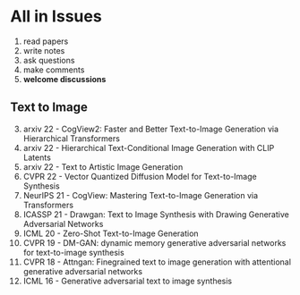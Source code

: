 # All in Issues
1. read papers
2. write notes
5. ask questions
6. make comments
7. **welcome discussions**

## Text to Image
3. arxiv 22 - CogView2: Faster and Better Text-to-Image Generation via Hierarchical Transformers
4. arxiv 22 - Hierarchical Text-Conditional Image Generation with CLIP Latents
5. arxiv 22 - Text to Artistic Image Generation
1. CVPR 22 - Vector Quantized Diffusion Model for Text-to-Image Synthesis
6. NeurIPS 21 - CogView: Mastering Text-to-Image Generation via Transformers
7. ICASSP 21 - Drawgan: Text to Image Synthesis with Drawing Generative Adversarial Networks
8. ICML 20 - Zero-Shot Text-to-Image Generation
9. CVPR 19 - DM-GAN: dynamic memory generative adversarial networks for text-to-image synthesis
10. CVPR 18 - Attngan: Finegrained text to image generation with attentional generative adversarial networks
11. ICML 16 - Generative adversarial text to image synthesis
